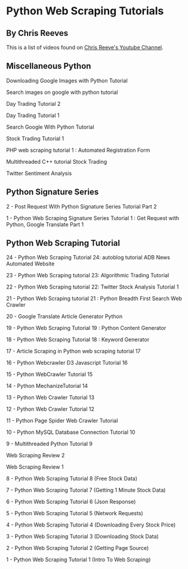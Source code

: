 Python Web Scraping Tutorials
=============================

By Chris Reeves
---------------

This is a list of videos found on [Chris Reeve's Youtube Channel](https://www.youtube.com/user/creeveshft/videos).


Miscellaneous Python
-----------------------

Downloading Google Images with Python Tutorial

Search images on google with python tutorial

Day Trading Tutorial 2

Day Trading Tutorial 1

Search Google With Python Tutorial

Stock Trading Tutorial 1

PHP web scraping tutorial 1 : Automated Registration Form

Multithreaded C++ tutorial Stock Trading

Twitter Sentiment Analysis


Python Signature Series
-----------------------

2 - Post Request With Python Signature Series Tutorial Part 2

1 - Python Web Scraping Signature Series Tutorial 1 : Get Request with Python, Google Translate Part 1


Python Web Scraping Tutorial
---------------------------

24 - Python Web Scraping Tutorial 24: autoblog tutorial ADB News Automated Website

23 - Python Web Scraping tutorial 23: Algorithmic Trading Tutorial

22 - Python Web Scraping tutorial 22: Twitter Stock Analysis Tutorial 1

21 - Python Web Scraping tutorial 21 : Python Breadth First Search Web Crawler

20 - Google Translate Article Generator Python

19 - Python Web Scraping Tutorial 19 : Python Content Generator

18 - Python Web Scraping Tutorial 18 : Keyword Generator

17 - Article Scraping in Python web scraping tutorial 17

16 - Python Webcrawler D3 Javascript Tutorial 16

15 - Python WebCrawler Tutorial 15

14 - Python MechanizeTutorial 14

13 - Python Web Crawler Tutorial 13

12 - Python Web Crawler Tutorial 12

11 - Python Page Spider Web Crawler Tutorial

10 - Python MySQL Database Connection Tutorial 10

9 - Multithreaded Python Tutorial 9

Web Scraping Review 2

Web Scraping Review 1

8 - Python Web Scraping Tutorial 8 (Free Stock Data)

7 - Python Web Scraping Tutorial 7 (Getting 1 Minute Stock Data)

6 - Python Web Scraping Tutorial 6 (Json Response)

5 - Python Web Scraping Tutorial 5 (Network Requests)

4 - Python Web Scraping Tutorial 4 (Downloading Every Stock Price)

3 - Python Web Scraping Tutorial 3 (Downloading Stock Data)

2 - Python Web Scraping Tutorial 2 (Getting Page Source)

1 - Python Web Scraping Tutorial 1 (Intro To Web Scraping)
